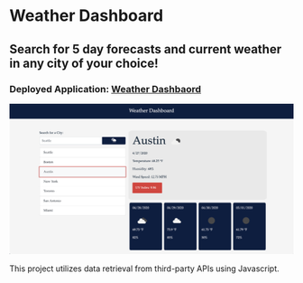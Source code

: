 # Weather Dashboard

## Search for 5 day forecasts and current weather in any city of your choice!

### Deployed Application: [Weather Dashbaord](https://retro1967.github.io/weather-dashboard)

![Image description](./assets/imgs/img-2020.png)

This project utilizes data retrieval from third-party APIs using Javascript.
